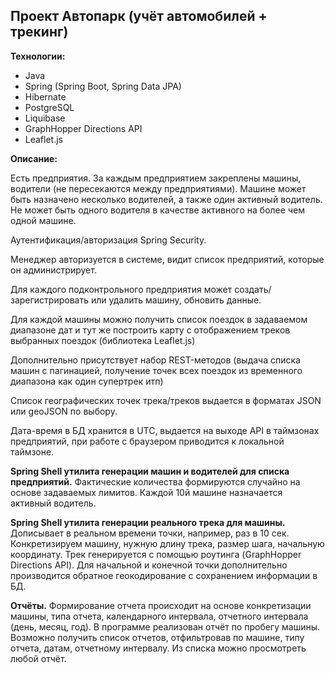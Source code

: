 Проект Автопарк (учёт автомобилей + трекинг)
-------------

**Технологии:**

- Java
- Spring (Spring Boot, Spring Data JPA)
- Hibernate
- PostgreSQL
- Liquibase
- GraphHopper Directions API
- Leaflet.js

**Описание:**

Есть предприятия. За каждым предприятием закреплены машины, водители (не пересекаются между предприятиями). Машине может быть назначено несколько водителей, а также один активный водитель. Не может быть одного водителя в качестве активного на более чем одной машине.

Аутентификация/авторизация Spring Security.

Менеджер авторизуется в системе, видит список предприятий, которые он администрирует.

Для каждого подконтрольного предприятия может создать/зарегистрировать или удалить машину, обновить данные.

Для каждой машины можно получить список поездок в задаваемом диапазоне дат и тут же построить карту с отображением треков выбранных поездок (библиотека Leaflet.js)

Дополнительно присутствует набор REST-методов (выдача списка машин с пагинацией, получение точек всех поездок из временного диапазона как один супертрек итп)

Список географических точек трека/треков выдается в форматах JSON или geoJSON по выбору.

Дата-время в БД хранится в UTC, выдается на выходе API в таймзонах предприятий, при работе с браузером приводится к локальной таймзоне.

**Spring Shell утилита генерации машин и водителей для списка предприятий.**
Фактические количества формируются случайно на основе задаваемых лимитов. Каждой 10й машине назначается активный водитель.

**Spring Shell утилита генерации реального трека для машины.**
Дописывает в реальном времени точки, например, раз в 10 сек. Конкретизируем машину, нужную длину трека, размер шага, начальную координату. Трек генерируется с помощью роутинга (GraphHopper Directions API). Для начальной и конечной точки дополнительно производится обратное геокодирование с сохранением информации в БД.

**Отчёты.**
Формирование отчета происходит на основе конкретизации машины, типа отчета, календарного интервала, отчетного интервала (день, месяц, год). В программе реализован отчёт по пробегу машины.
Возможно получить список отчетов, отфильтровав по машине, типу отчета, датам, отчетному интервалу. Из списка можно просмотреть любой отчёт.